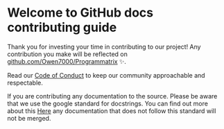 # Welcome to GitHub docs contributing guide <!-- omit in toc -->

Thank you for investing your time in contributing to our project! Any contribution you make will be reflected on [github.com/Owen7000/Programmatrix](
https://www.youtube.com/watch?v=dQw4w9WgXcQ) :sparkles:. 

Read our [Code of Conduct](./CODE_OF_CONDUCT.md) to keep our community approachable and respectable.

If you are contributing any documentation to the source. Please be aware that we use the google standard for docstrings. 
You can find out more about this [Here](https://sphinxcontrib-napoleon.readthedocs.io/en/latest/example_google.html) any documentation that does not follow this standard will not be merged. 

